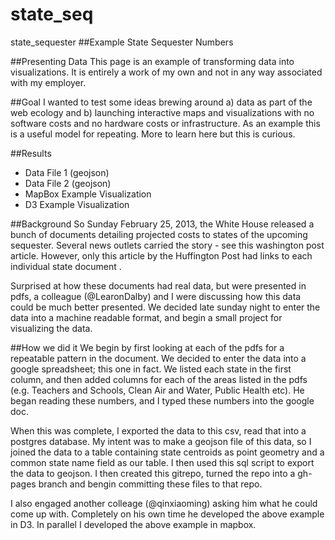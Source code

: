 state_seq 
=========

state_sequester
##Example State Sequester Numbers


##Presenting Data
This page is an example of transforming data into visualizations. It is entirely a work of my own and not in any way associated with my employer.

##Goal
I wanted to test some ideas brewing around a) data as part of the web ecology and b) launching interactive maps and visualizations with no software costs and no hardware costs or infrastructure. As an example this is a useful model for repeating. More to learn here but this is curious.

##Results
- Data File 1 (geojson)
- Data File 2 (geojson)
- MapBox Example Visualization
- D3 Example Visualization

##Background
So Sunday February 25, 2013, the White House released a bunch of documents detailing projected costs to states of the upcoming sequester. Several news outlets carried the story - see this washington post article. However, only this article by the Huffington Post had links to each individual state document .

Surprised at how these documents had real data, but were presented in pdfs, a colleague (@LearonDalby) and I were discussing how this data could be much better presented. We decided late sunday night to enter the data into a machine readable format, and begin a small project for visualizing the data.

##How we did it
We begin by first looking at each of the pdfs for a repeatable pattern in the document. We decided to enter the data into a google spreadsheet; this one in fact. We listed each state in the first column, and then added columns for each of the areas listed in the pdfs (e.g. Teachers and Schools, Clean Air and Water, Public Health etc). He began reading these numbers, and I typed these numbers into the google doc.

When this was complete, I exported the data to this csv, read that into a postgres database. My intent was to make a geojson file of this data, so I joined the data to a table containing state centroids as point geometry and a common state name field as our table. I then used this sql script to export the data to geojson. I then created this gitrepo, turned the repo into a gh-pages branch and bengin committing these files to that repo.

I also engaged another colleage (@qinxiaoming) asking him what he could come up with. Completely on his own time he developed the above example in D3. In parallel I developed the above example in mapbox.
